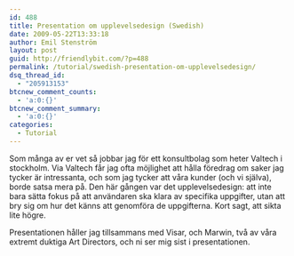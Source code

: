 ```yaml
---
id: 488
title: Presentation om upplevelsedesign (Swedish)
date: 2009-05-22T13:33:18
author: Emil Stenström
layout: post
guid: http://friendlybit.com/?p=488
permalink: /tutorial/swedish-presentation-om-upplevelsedesign/
dsq_thread_id:
  - "205913153"
btcnew_comment_counts:
  - 'a:0:{}'
btcnew_comment_summary:
  - 'a:0:{}'
categories:
  - Tutorial
---
```

Som många av er vet så jobbar jag för ett konsultbolag som heter Valtech i stockholm. Via Valtech får jag ofta möjlighet att hålla föredrag om saker jag tycker är intressanta, och som jag tycker att våra kunder (och vi själva), borde satsa mera på. Den här gången var det upplevelsedesign: att inte bara sätta fokus på att användaren ska klara av specifika uppgifter, utan att bry sig om hur det känns att genomföra de uppgifterna. Kort sagt, att sikta lite högre.

Presentationen håller jag tillsammans med Visar, och Marwin, två av våra extremt duktiga Art Directors, och ni ser mig sist i presentationen.
